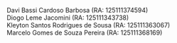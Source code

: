 Davi Bassi Cardoso Barbosa (RA: 125111374594)<br>
Diogo Leme Jacomini (RA: 125111343738)<br>
Kleyton Santos Rodrigues de Sousa (RA: 125111363067)<br>
Marcelo Gomes de Souza Pereira (RA: 125111368169)<br>
